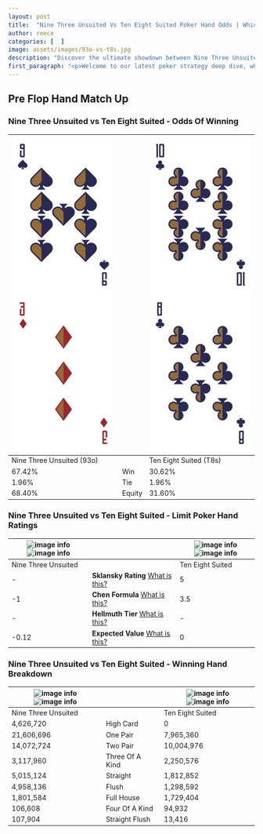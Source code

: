 ```yaml
---
layout: post
title:  "Nine Three Unsuited Vs Ten Eight Suited Poker Hand Odds | Which Is The Better Hand In Poker? A Complete Guide"
author: reece
categories: [  ]
image: assets/images/93o-vs-t8s.jpg
description: "Discover the ultimate showdown between Nine Three Unsuited and Ten Eight Suited in poker! Uncover the odds, strategies, and scenarios where one hand triumphs over the other. Get ready to up your poker game with this thrilling analysis."
first_paragraph: "<p>Welcome to our latest poker strategy deep dive, where we're pitting two distinct hands against each other in a high-stakes showdown: Nine Three Unsuited vs Ten Eight Suited.</p><p>In the dynamic world of poker, every decision counts, and knowing which hand holds the upper hand is key to your success at the table.</p><p>In this article, we'll dissect these two hands, explore the scenarios where one dominates the other, and equip you with the knowledge to make strategic choices that can tip the odds in your favor.</p><p>Get ready to unravel the intriguing dynamics of these poker hands and elevate your game to new heights.</p>"
---
```




[comment]: # (sp0)

## Pre Flop Hand Match Up

<div class="table hand-ratings" markdown="1"> 



### Nine Three Unsuited vs Ten Eight Suited - Odds Of Winning


    
| ![image info](assets/images/hand1/9.png) ![image info](assets/images/hand1/3o.png) |  | ![image info](assets/images/hand2/t.png) ![image info](assets/images/hand2/8.png) |
| -------- | -------- | -------- |
| Nine Three Unsuited (93o) |  | Ten Eight Suited (T8s) |
| 67.42% | Win | 30.62% |
| 1.96% | Tie | 1.96% |
| 68.40% | Equity | 31.60% |




[comment]: # (sp1)



### Nine Three Unsuited vs Ten Eight Suited - Limit Poker Hand Ratings


    
| ![image info](https://www.riverpairs.com/assets/images/hand1/9.png) ![image info](https://www.riverpairs.com/assets/images/hand1/3o.png) |  | ![image info](https://www.riverpairs.com/assets/images/hand2/t.png) ![image info](https://www.riverpairs.com/assets/images/hand2/8.png) |
| -------- | -------- | -------- |
| Nine Three Unsuited |  | Ten Eight Suited |
| - | **Sklansky Rating** [What is this?](/sklansky-rating-explained) | 5 |
| -1 | **Chen Formula** [What is this?](/chen-formula-explained) | 3.5 |
| - | **Hellmuth Tier** [What is this?](/Hellmuth-tier-explained) | - |
| -0.12 | **Expected Value** [What is this?](/expected-value-explained) | 0 |




[comment]: # (sp2)



### Nine Three Unsuited vs Ten Eight Suited - Winning Hand Breakdown


    
| ![image info](https://www.riverpairs.com/assets/images/hand1/9.png) ![image info](https://www.riverpairs.com/assets/images/hand1/3o.png) |  | ![image info](https://www.riverpairs.com/assets/images/hand2/t.png) ![image info](https://www.riverpairs.com/assets/images/hand2/8.png) |
| -------- | -------- | -------- |
| Nine Three Unsuited |  | Ten Eight Suited |
| 4,626,720 | High Card | 0 |
| 21,606,696 | One Pair | 7,965,360 |
| 14,072,724 | Two Pair | 10,004,976 |
| 3,117,960 | Three Of A Kind | 2,250,576 |
| 5,015,124 | Straight | 1,812,852 |
| 4,958,136 | Flush | 1,298,592 |
| 1,801,584 | Full House | 1,729,404 |
| 106,608 | Four Of A Kind | 94,932 |
| 107,904 | Straight Flush | 13,416 |




[comment]: # (sp3)



</div>

[comment]: # (sp4)



[comment]: # (sp5)

